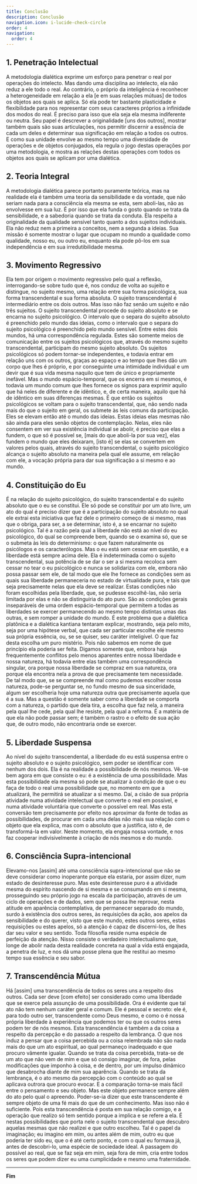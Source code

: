 ```yaml
---
title: Conclusão
description: Conclusão
navigation.icon: i-lucide-check-circle
order: 4
navigation:
  order: 4
---
```


## 1. Penetração Intelectual

A metodologia dialética exprime um esforço para penetrar o real por operações do intelecto. Mas dando uma disciplina ao intelecto, ela não reduz a ele todo o real. Ao contrário, o próprio da inteligência é reconhecer a heterogeneidade em relação a ela [e em suas relações mútuas] de todos os objetos aos quais se aplica. Só ela pode ter bastante plasticidade e flexibilidade para nos representar com seus caracteres próprios a infinidade dos modos do real. É preciso para isso que ela seja ela mesma indiferente ou neutra. Seu papel é descrever a originalidade [uns dos outros], mostrar também quais são suas articulações, nos permitir discernir a essência de cada um deles e determinar sua significação em relação a todos os outros. E como sua unidade envolve ao mesmo tempo uma diversidade de operações e de objetos conjugados, ela regula o jogo destas operações por uma metodologia, e mostra as relações destas operações com todos os objetos aos quais se aplicam por uma dialética.

## 2. Teoria Integral

A metodologia dialética parece portanto puramente teórica, mas na realidade ela é também uma teoria da sensibilidade e da vontade, que não seriam nada para a consciência ela mesma se esta, sem aboli-las, não as envolvesse em sua luz. É por isso que ela funda o gosto quando se trata da sensibilidade, e a sabedoria quando se trata da conduta. Ela respeita a originalidade da qualidade sensível tanto quanto a dos sujeitos individuais. Ela não reduz nem a primeira a conceitos, nem a segunda a ideias. Sua missão é somente mostrar o lugar que ocupam no mundo a qualidade como qualidade, nosso eu, ou outro eu, enquanto ela pode pô-los em sua independência e em sua irredutibilidade mesma.

## 3. Movimento Regressivo

Ela tem por origem o movimento regressivo pelo qual a reflexão, interrogando-se sobre tudo que é, nos conduz de volta ao sujeito e distingue, no sujeito mesmo, uma relação entre sua forma psicológica, sua forma transcendental e sua forma absoluta. O sujeito transcendental é intermediário entre os dois outros. Mas isso não faz senão um sujeito e não três sujeitos. O sujeito transcendental procede do sujeito absoluto e se encarna no sujeito psicológico. O intervalo que o separa do sujeito absoluto é preenchido pelo mundo das ideias, como o intervalo que o separa do sujeito psicológico é preenchido pelo mundo sensível. Entre estes dois mundos, há uma correspondência regulada. Estes são somente meios de comunicação entre os sujeitos psicológicos que, através do mesmo sujeito transcendental, participam do mesmo sujeito absoluto. Os sujeitos psicológicos só podem tornar-se independentes, e todavia entrar em relação uns com os outros, graças ao espaço e ao tempo que lhes dão um corpo que lhes é próprio, e por conseguinte uma intimidade individual e um devir que é sua vida mesma naquilo que tem de único e propriamente inefável. Mas o mundo espácio-temporal, que os encerra em si mesmos, é todavia um mundo comum que lhes fornece os signos para exprimir aquilo que há neles de diferente e de idêntico, e, de certa maneira, aquilo que há de idêntico em suas diferenças mesmas. É que então os sujeitos psicológicos se voltam para o sujeito transcendental, que, não sendo nada mais do que o sujeito em geral, os submete às leis comuns da participação. Eles se elevam então até o mundo das ideias. Estas ideias elas mesmas não são ainda para eles senão objetos de contemplação. Nelas, eles não consentem em ver sua existência individual se abolir, é preciso que elas a fundem, o que só é possível se, [mais do que aboli-la por sua vez], elas fundem o mundo que eles deixaram, [isto é] se elas se convertem em valores pelos quais, através do sujeito transcendental, o sujeito psicológico alcança o sujeito absoluto na maneira pela qual ele assume, em relação com ele, a vocação própria para dar sua significação a si mesmo e ao mundo.

## 4. Constituição do Eu

É na relação do sujeito psicológico, do sujeito transcendental e do sujeito absoluto que o eu se constitui. Ele só pode se constituir por um ato livre, um ato do qual é preciso dizer que é a participação do sujeito absoluto no qual ele extrai esta iniciativa que faz dele o primeiro começo de si mesmo, mas que o obriga, para ser, a se determinar, isto é, a se encarnar no sujeito psicológico. Tal é a razão pela qual a liberdade não está ao nível do eu psicológico, do qual se compreende bem, quando se o examina só, que se o submeta às leis do determinismo: o que fazem naturalmente os psicólogos e os caracterólogos. Mas o eu está sem cessar em questão, e a liberdade está sempre acima dele. Ela é indeterminada como o sujeito transcendental, sua potência de se dar o ser a si mesma recoloca sem cessar no tear o eu psicológico e nunca se solidariza com ele, embora não possa passar sem ele, de tal modo que ele lhe fornece as condições sem as quais sua liberdade permaneceria no estado de virtualidade pura, e tais que seja precisamente nelas que ela deve se realizar. Estas condições não foram escolhidas pela liberdade, que, se pudesse escolhê-las, não seria limitada por elas e não se distinguiria do ato puro. São as condições gerais inseparáveis de uma ordem espácio-temporal que permitem a todas as liberdades se exercer permanecendo ao mesmo tempo distintas umas das outras, e sem romper a unidade do mundo. É este problema que a dialética platônica e a dialética kantiana tentaram explicar, mostrando, seja pelo mito, seja por uma hipótese verbal, que cada ser particular escolhe ele mesmo sua própria essência, ou, se se quiser, seu caráter inteligível. O que faz desta escolha um puro mistério. Pois não sabemos em nome de que princípio ela poderia ser feita. Digamos somente que, embora haja frequentemente conflitos pelo menos aparentes entre nossa liberdade e nossa natureza, há todavia entre elas também uma correspondência singular, ora porque nossa liberdade se compraz em sua natureza, ora porque ela encontra nela a prova de que precisamente tem necessidade. De tal modo que, se se compreende mal como pudemos escolher nossa natureza, pode-se perguntar se, no fundo mesmo de sua sinceridade, algum ser escolheria hoje uma natureza outra que precisamente aquela que é a sua. Mas a questão é somente saber como a liberdade se comporta com a natureza, o partido que dela tira, a escolha que faz nela, a maneira pela qual lhe cede, pela qual lhe resiste, pela qual a reforma. É a matéria de que ela não pode passar sem; é também o rastro e o efeito de sua ação que, de outro modo, não encontraria onde se exercer.

## 5. Liberdade Suspensa

Ao nível do sujeito transcendental, a liberdade do eu está suspensa entre o sujeito absoluto e o sujeito psicológico, sem poder se identificar com nenhum dos dois. Ela é na realidade a possibilidade de nós mesmos. Vê-se bem agora em que consiste o eu: é a existência de uma possibilidade. Mas esta possibilidade ela mesma só pode se atualizar à condição de que o eu faça de todo o real uma possibilidade que, no momento em que a atualizará, lhe permitirá se atualizar a si mesmo. Daí, a cisão de sua própria atividade numa atividade intelectual que converte o real em possível, e numa atividade voluntária que converte o possível em real. Mas esta conversão tem precisamente por efeito nos aproximar da fonte de todas as possibilidades, de procurar em cada uma delas não mais sua relação com o objeto que ela explica, mas com o absoluto que a justifica, isto é, de transformá-la em valor. Neste momento, ela engaja nossa vontade, e nos faz cooperar indivisivelmente à criação de nós mesmos e do mundo.

## 6. Consciência Supra-intencional

Elevamo-nos [assim] até uma consciência supra-intencional que não se deve considerar como inoperante porque ela estaria, por assim dizer, num estado de desinteresse puro. Mas este desinteresse puro é a atividade mesma do espírito nascendo de si mesma e se consumando em si mesma, prosseguindo seu próprio jogo na escala da participação, através de um ciclo de operações e de dados, sem que se possa lhe reprovar, nesta atitude em aparência contemplativa, de permanecer separado do mundo, surdo à existência dos outros seres, às requisições da ação, aos apelos da sensibilidade e do querer, visto que este mundo, estes outros seres, estas requisições ou estes apelos, só a atenção é capaz de discerni-los, de lhes dar seu valor e seu sentido. Toda filosofia reside numa espécie de perfeição da atenção. Nisso consiste o verdadeiro intelectualismo que, longe de abolir nada desta realidade concreta na qual a vida está engajada, a penetra de luz, e nos dá uma posse plena que lhe restitui ao mesmo tempo sua essência e seu sabor.

## 7. Transcendência Mútua

Há [assim] uma transcendência de todos os seres uns a respeito dos outros. Cada ser deve [com efeito] ser considerado como uma liberdade que se exerce pela assunção de uma possibilidade. Ora é evidente que tal ato não tem nenhum caráter geral e comum. Ele é pessoal e secreto: ele é, para todo outro ser, transcendente como Deus mesmo, e como o é nossa própria liberdade à experiência que podemos ter ou que os outros seres podem ter de nós mesmos. Esta transcendência é também a da coisa a respeito da percepção e do passado a respeito da lembrança. O que nos induz a pensar que a coisa percebida ou a coisa relembrada não são nada mais do que um ato espiritual, ao qual permaneço inadequado e que procuro vãmente igualar. Quando se trata da coisa percebida, trata-se de um ato que não vem de mim e que só consigo imaginar, de fora, pelas modificações que imponho à coisa, e de dentro, por um impulso dinâmico que desabrocha diante de mim sua aparência. Quando se trata da lembrança, é o ato mesmo da percepção com o conteúdo ao qual se aplicava outrora que procuro evocar. E a comparação torna-se mais fácil entre o pensamento e seu objeto. Mas este objeto permanece sempre além do ato pelo qual o apreendo. Poder-se-ia dizer que este transcendente é sempre objeto de uma fé mais do que de um conhecimento. Mas isso não é suficiente. Pois esta transcendência é posta em sua relação comigo, e a operação que realizo só tem sentido porque a implica e se refere a ela. É nestas possibilidades que porta nele o sujeito transcendental que descubro aquelas mesmas que não realizei e que outro escolheu. Tal é o papel da imaginação; eu imagino em mim, ou antes além de mim, outro eu que poderia ter sido eu, que o é até certo ponto, e com o qual eu formava já, antes de descobri-lo, uma espécie de sociedade ideal. A passagem do possível ao real, que se faz seja em mim, seja fora de mim, cria entre todos os seres que podem dizer eu uma cumplicidade e mesmo uma fraternidade.

---

**Fim**
